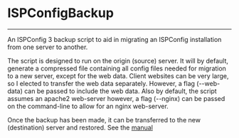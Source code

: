 # ISPConfigBackup

---

An ISPConfig 3 backup script to aid in migrating an ISPConfig installation from one server to another.

The script is designed to run on the origin (source) server. It will by default, generate a compressed file containing all config files needed for migration to a new server, except for the web data. Client websites can be very large, so I elected to transfer the web data separately. However, a flag (--web-data) can be passed to include the web data. Also by default, the script assumes an apache2 web-server however, a flag (--nginx) can be passed on the command-line to allow for an nginx web-server. 

Once the backup has been made, it can be transferred to the new (destination) server and restored. See the [manual](manual.md)


